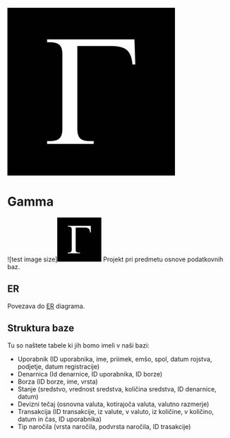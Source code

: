 ![This is an image](https://github.com/MatejRojec/Gamma/blob/main/logo.jpg)
# Gamma
![test image size]<img src="https://github.com/MatejRojec/Gamma/blob/main/logo.jpg" width="100" height="100">
Projekt pri predmetu osnove podatkovnih baz. 


## ER 
Povezava do [ER](https://github.com/MatejRojec/Gamma/blob/main/ER.pdf) diagrama.

## Struktura baze

Tu so naštete tabele ki jih bomo imeli v naši bazi:
- Uporabnik (ID uporabnika, ime, priimek, emšo, spol, datum rojstva, podjetje, datum registracije)
- Denarnica (Id denarnice, ID uporabnika, ID borze)
- Borza (ID borze, ime, vrsta)
- Stanje (sredstvo, vrednost sredstva, količina sredstva, ID denarnice, datum)
- Devizni tečaj (osnovna valuta, kotirajoča valuta, valutno razmerje)
- Transakcija (ID transakcije, iz valute, v valuto, iz količine, v količino, datum in čas, ID uporabnika)
- Tip naročila (vrsta naročila, podvrsta naročila, ID trasakcije)
